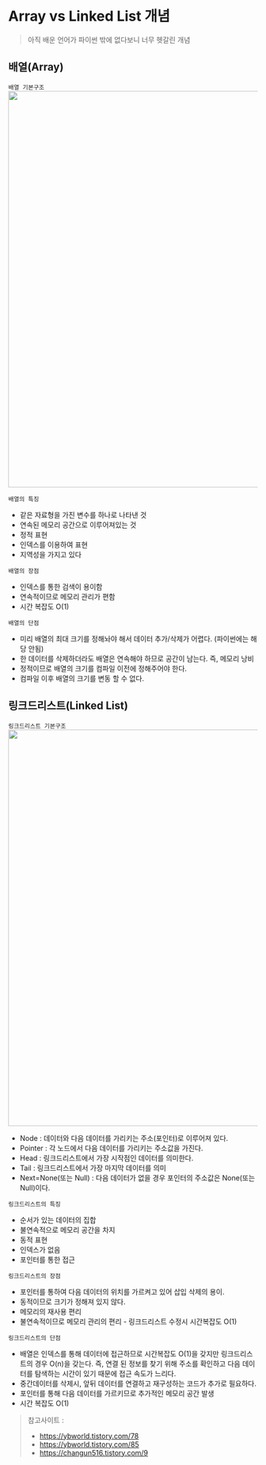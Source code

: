 # Array vs Linked List 개념

> 아직 배운 언어가 파이썬 밖에 없다보니 너무 헷갈린 개념

## 배열(Array)

```배열 기본구조```
<img src="https://img1.daumcdn.net/thumb/R1280x0/?scode=mtistory2&fname=https%3A%2F%2Fblog.kakaocdn.net%2Fdn%2FE3wcH%2Fbtq5tpa7R2M%2FTM7lZAUMgeoaVLQCLemLxK%2Fimg.png" width="800"> <br>

```배열의 특징```
- 같은 자료형을 가진 변수를 하나로 나타낸 것
- 연속된 메모리 공간으로 이루어져있는 것
- 정적 표현
- 인덱스를 이용하여 표현
- 지역성을 가지고 있다

```배열의 장점```
- 인덱스를 통한 검색이 용이함
- 연속적이므로 메모리 관리가 편함
- 시간 복잡도 O(1)

```배열의 단점```
- 미리 배열의 최대 크기를 정해놔야 해서 데이터 추가/삭제가 어렵다. (파이썬에는 해당 안됨)
- 한 데이터를 삭제하더라도 배열은 연속해야 하므로 공간이 남는다. 즉, 메모리 낭비
- 정적이므로 배열의 크기를 컴파일 이전에 정해주어야 한다.
- 컴파일 이후 배열의 크기를 변동 할 수 없다.

## 링크드리스트(Linked List)

```링크드리스트 기본구조```
<img src="https://img1.daumcdn.net/thumb/R1280x0/?scode=mtistory2&fname=https%3A%2F%2Fblog.kakaocdn.net%2Fdn%2FbQVxyX%2Fbtq58YRuYMz%2F1Y7J1cfqh1GydKFeKT23i0%2Fimg.png" width="800"> <br>

- Node : 데이터와 다음 데이터를 가리키는 주소(포인터)로 이루어져 있다.
- Pointer : 각 노드에서 다음 데이터를 가리키는 주소값을 가진다.
- Head : 링크드리스트에서 가장 시작점인 데이터를 의미한다.
- Tail : 링크드리스트에서 가장 마지막 데이터를 의미
- Next=None(또는 Null) : 다음 데이터가 없을 경우 포인터의 주소값은 None(또는 Null)이다.

```링크드리스트의 특징```
- 순서가 있는 데이터의 집합
- 불연속적으로 메모리 공간을 차지
- 동적 표현
- 인덱스가 없음
- 포인터를 통한 접근

```링크드리스트의 장점```
- 포인터를 통하여 다음 데이터의 위치를 가르켜고 있어 삽입 삭제의 용이.
- 동적이므로 크기가 정해져 있지 않다.
- 메모리의 재사용 편리
- 불연속적이므로 메모리 관리의 편리
- 링크드리스트 수정시 시간복잡도 O(1)

```링크드리스트의 단점```
- 배열은 인덱스를 통해 데이터에 접근하므로 시간복잡도 O(1)을 갖지만 링크드리스트의 경우 O(n)을 갖는다. 즉, 연결 된 정보를 
찾기 위해 주소를 확인하고 다음 데이터를 탐색하는 시간이 있기 때문에 접근 속도가 느리다.
- 중간데이터를 삭제시, 앞뒤 데이터를 연결하고 재구성하는 코드가 추가로 필요하다.
- 포인터를 통해 다음 데이터를 가르키므로 추가적인 메모리 공간 발생
- 시간 복잡도 O(1)

> 참고사이트 : 
> - https://ybworld.tistory.com/78
> - https://ybworld.tistory.com/85
> - https://changun516.tistory.com/9
